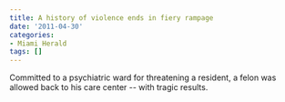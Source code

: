 ```yaml
---
title: A history of violence ends in fiery rampage
date: '2011-04-30'
categories:
- Miami Herald
tags: []
---
```

Committed to a psychiatric ward for threatening a resident, a felon was allowed back to his care center -- with tragic results.
